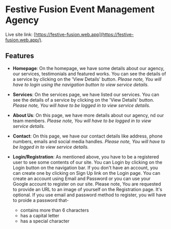 # Festive Fusion Event Management Agency

Live site link: [https://festive-fusion.web.app](https://festive-fusion.web.app/).

## Features

- **Homepage**: On the homepage, we have some details about our agency, our services, testimonials and featured works. You can see the details of a service by clicking on the 'View Details' button.
  _Please note, You will have to login using the navigation button to view service details._

- **Services**: On the services page, we have listed our services. You can see the details of a service by clicking on the 'View Details' button.
  _Please note, You will have to be logged in to view service details._

- **About Us**: On this page, we have more details about our agency, nd our team members.
  _Please note, You will have to be logged in to view service details._

- **Contact**: On this page, we have our contact details like address, phone numbers, emails and social media handles.
  _Please note, You will have to be logged in to view service details._

- **Login/Registration**: As mentioned above, you have to be a registered user to see some contents of our site. You can Login by clicking on the Login button on the navigation bar. If you don't have an account, you can create one by clicking on Sign Up link on the Login page. You can create an account using Email and Password or you can use your Google account to register on our site. Please note, You are requested to provide an URL to an image of yourself on the Registration page. It's optional. If you use email and password method to register, you will have to proide a password that-
  - contains more than 6 characters
  - has a capital letter
  - has a special character
